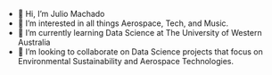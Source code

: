 - 👋 Hi, I’m Julio Machado
- 👀 I’m interested in all things Aerospace, Tech, and Music.
- 🌱 I’m currently learning Data Science at The University of Western Australia
- 💞️ I’m looking to collaborate on Data Science projects that focus on Environmental Sustainability and Aerospace Technologies.

